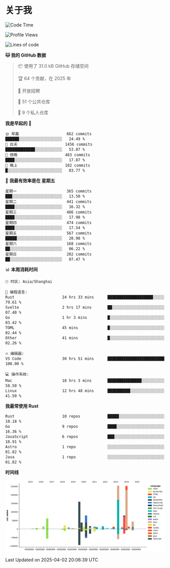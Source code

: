 # 关于我

<!--START_SECTION:waka-->
![Code Time](http://img.shields.io/badge/Code%20Time-3%2C624%20hrs%2051%20mins-blue)

![Profile Views](http://img.shields.io/badge/%E4%B8%AA%E4%BA%BA%E8%B5%84%E6%96%99%E8%A7%82%E7%9C%8B%E6%AC%A1%E6%95%B0-0-blue)

![Lines of code](https://img.shields.io/badge/%E4%BB%8E%E3%80%8CHello%20World%E3%80%8D%E8%B5%B7%E6%88%91%E5%B7%B2%E7%BB%8F%E5%86%99%E4%BA%86-1.1%20million%20%E8%A1%8C%E4%BB%A3%E7%A0%81-blue)

**🐱 我的 GitHub 数据** 

> 📦  使用了 31.0 kB GitHub 存储空间 
 > 
> 🏆 64 个贡献，在 2025 年
 > 
> 💼 开放招聘
 > 
> 📜 51 个公共仓库 
 > 
> 🔑 9 个私人仓库 
 > 
**我是早起的 🐤** 

```text
🌞 早晨                     662 commits         ██████░░░░░░░░░░░░░░░░░░░   24.49 % 
🌆 白天                     1456 commits        █████████████░░░░░░░░░░░░   53.87 % 
🌃 傍晚                     483 commits         ████░░░░░░░░░░░░░░░░░░░░░   17.87 % 
🌙 晚上                     102 commits         █░░░░░░░░░░░░░░░░░░░░░░░░   03.77 % 
```
📅 **我最有效率是在 星期五** 

```text
星期一                      365 commits         ███░░░░░░░░░░░░░░░░░░░░░░   13.50 % 
星期二                      441 commits         ████░░░░░░░░░░░░░░░░░░░░░   16.32 % 
星期三                      486 commits         ████░░░░░░░░░░░░░░░░░░░░░   17.98 % 
星期四                      474 commits         ████░░░░░░░░░░░░░░░░░░░░░   17.54 % 
星期五                      567 commits         █████░░░░░░░░░░░░░░░░░░░░   20.98 % 
星期六                      168 commits         ██░░░░░░░░░░░░░░░░░░░░░░░   06.22 % 
星期日                      202 commits         ██░░░░░░░░░░░░░░░░░░░░░░░   07.47 % 
```


📊 **本周消耗时间** 

```text
🕑︎ 时区: Asia/Shanghai

💬 编程语言: 
Rust                     24 hrs 33 mins      ████████████████████░░░░░   79.61 % 
Svelte                   2 hrs 17 mins       ██░░░░░░░░░░░░░░░░░░░░░░░   07.40 % 
Go                       1 hr 3 mins         █░░░░░░░░░░░░░░░░░░░░░░░░   03.42 % 
TOML                     45 mins             █░░░░░░░░░░░░░░░░░░░░░░░░   02.44 % 
Other                    41 mins             █░░░░░░░░░░░░░░░░░░░░░░░░   02.26 % 

🔥 编辑器: 
VS Code                  30 hrs 51 mins      █████████████████████████   100.00 % 

💻 操作系统: 
Mac                      18 hrs 3 mins       ███████████████░░░░░░░░░░   58.50 % 
Linux                    12 hrs 48 mins      ██████████░░░░░░░░░░░░░░░   41.50 % 
```

**我最常使用 Rust** 

```text
Rust                     10 repos            █████░░░░░░░░░░░░░░░░░░░░   18.18 % 
Go                       9 repos             ████░░░░░░░░░░░░░░░░░░░░░   16.36 % 
JavaScript               6 repos             ███░░░░░░░░░░░░░░░░░░░░░░   10.91 % 
Astro                    1 repo              ░░░░░░░░░░░░░░░░░░░░░░░░░   01.82 % 
Java                     1 repo              ░░░░░░░░░░░░░░░░░░░░░░░░░   01.82 % 
```



**时间线**

![Lines of Code chart](https://raw.githubusercontent.com/catusax/catusax/master/assets/bar_graph.png)


 Last Updated on 2025-04-02 20:06:39 UTC
<!--END_SECTION:waka-->
